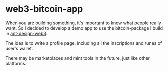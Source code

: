 # web3-bitcoin-app

When you are building something, it's important to know what people really want. So I decided to develop a demo app to use the bitcoin-package I build in [ant-design-web3](https://github.com/ant-design/ant-design-web3).

The idea is to write a profile page, including all the inscriptions and runes of user's wallet.

There may be marketplaces and mint tools in the future, just like other platforms.
